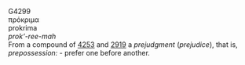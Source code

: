 G4299  
πρόκριμα  
prokrima  
*prok‘-ree-mah*  
From a compound of [4253](g4253) and [2919](g2919) a *prejudgment*
(*prejudice*), that is, *prepossession:* - prefer one before another.  
